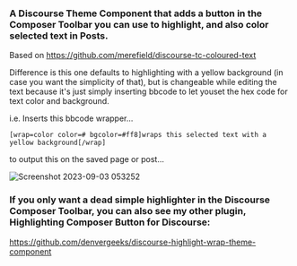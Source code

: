 ### A Discourse Theme Component that adds a button in the Composer Toolbar you can use to highlight, and also color selected text in Posts.

Based on https://github.com/merefield/discourse-tc-coloured-text

Difference is this one defaults to highlighting with a yellow background (in case you want the simplicity of that), but is changeable while editing the text because it's just simply inserting bbcode to let youset the hex code for text color and background.

i.e. Inserts this bbcode wrapper...

```[wrap=color color=# bgcolor=#ff8]wraps this selected text with a yellow background[/wrap]```

to output this on the saved page or post...

![Screenshot 2023-09-03 053252](https://github.com/denvergeeks/discourse-highlight-bbcode-tc/assets/322529/2205cf8a-5436-49f2-bf00-4b8fba933d19)

### If you only want a dead simple highlighter in the Discourse Composer Toolbar, you can also see my other plugin, Highlighting Composer Button for Discourse:

https://github.com/denvergeeks/discourse-highlight-wrap-theme-component

